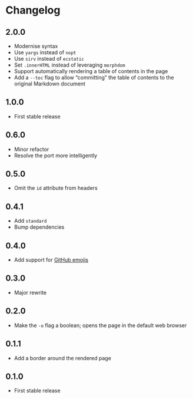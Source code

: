 # Changelog

## 2.0.0

- Modernise syntax
- Use `yargs` instead of `nopt`
- Use `sirv` instead of `ecstatic`
- Set `.innerHTML` instead of leveraging `morphdom`
- Support automatically rendering a table of contents in the page
- Add a `--toc` flag to allow “committing” the table of contents to the original Markdown document

## 1.0.0

- First stable release

## 0.6.0

- Minor refactor
- Resolve the port more intelligently

## 0.5.0

- Omit the `id` attribute from headers

## 0.4.1

- Add `standard`
- Bump dependencies

## 0.4.0

- Add support for [GitHub emojis](https://github.com/muan/emojilib)

## 0.3.0

- Major rewrite

## 0.2.0

- Make the `-o` flag a boolean; opens the page in the default web browser

## 0.1.1

- Add a border around the rendered page

## 0.1.0

- First stable release
